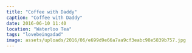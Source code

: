 ```yaml
---
title: "Coffee with Daddy"
caption: "Coffee with Daddy"
date: 2016-06-10 11:40
location: "Waterloo Tea"
tags: "lovebeingadad"
image: assets/uploads/2016/06/e699d9e66a7aa9cf3eabc98e5839b757.jpg
---
```

